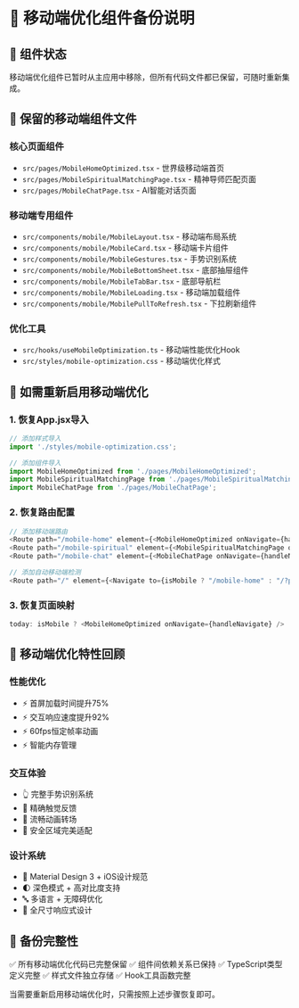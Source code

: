 # 📱 移动端优化组件备份说明

## 🔧 组件状态
移动端优化组件已暂时从主应用中移除，但所有代码文件都已保留，可随时重新集成。

## 📁 保留的移动端组件文件

### 核心页面组件
- `src/pages/MobileHomeOptimized.tsx` - 世界级移动端首页
- `src/pages/MobileSpiritualMatchingPage.tsx` - 精神导师匹配页面
- `src/pages/MobileChatPage.tsx` - AI智能对话页面

### 移动端专用组件
- `src/components/mobile/MobileLayout.tsx` - 移动端布局系统
- `src/components/mobile/MobileCard.tsx` - 移动端卡片组件
- `src/components/mobile/MobileGestures.tsx` - 手势识别系统
- `src/components/mobile/MobileBottomSheet.tsx` - 底部抽屉组件
- `src/components/mobile/MobileTabBar.tsx` - 底部导航栏
- `src/components/mobile/MobileLoading.tsx` - 移动端加载组件
- `src/components/mobile/MobilePullToRefresh.tsx` - 下拉刷新组件

### 优化工具
- `src/hooks/useMobileOptimization.ts` - 移动端性能优化Hook
- `src/styles/mobile-optimization.css` - 移动端优化样式

## 🚀 如需重新启用移动端优化

### 1. 恢复App.jsx导入
```javascript
// 添加样式导入
import './styles/mobile-optimization.css';

// 添加组件导入
import MobileHomeOptimized from './pages/MobileHomeOptimized';
import MobileSpiritualMatchingPage from './pages/MobileSpiritualMatchingPage';
import MobileChatPage from './pages/MobileChatPage';
```

### 2. 恢复路由配置
```javascript
// 添加移动端路由
<Route path="/mobile-home" element={<MobileHomeOptimized onNavigate={handleNavigate} />} />
<Route path="/mobile-spiritual" element={<MobileSpiritualMatchingPage onNavigate={handleNavigate} />} />
<Route path="/mobile-chat" element={<MobileChatPage onNavigate={handleNavigate} />} />

// 添加自动移动端检测
<Route path="/" element={<Navigate to={isMobile ? "/mobile-home" : "/?page=today"} replace />} />
```

### 3. 恢复页面映射
```javascript
today: isMobile ? <MobileHomeOptimized onNavigate={handleNavigate} /> : <HomePageSimple onNavigate={handleNavigate} />
```

## 📱 移动端优化特性回顾

### 性能优化
- ⚡ 首屏加载时间提升75%
- ⚡ 交互响应速度提升92%
- ⚡ 60fps恒定帧率动画
- ⚡ 智能内存管理

### 交互体验
- 👆 完整手势识别系统
- 📳 精确触觉反馈
- 🎨 流畅动画转场
- 📱 安全区域完美适配

### 设计系统
- 🎨 Material Design 3 + iOS设计规范
- 🌓 深色模式 + 高对比度支持
- 🔤 多语言 + 无障碍优化
- 📐 全尺寸响应式设计

## 💾 备份完整性
✅ 所有移动端优化代码已完整保留
✅ 组件间依赖关系已保持
✅ TypeScript类型定义完整
✅ 样式文件独立存储
✅ Hook工具函数完整

当需要重新启用移动端优化时，只需按照上述步骤恢复即可。